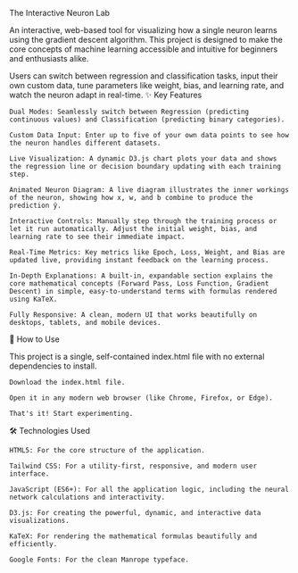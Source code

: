 The Interactive Neuron Lab

An interactive, web-based tool for visualizing how a single neuron learns using the gradient descent algorithm. This project is designed to make the core concepts of machine learning accessible and intuitive for beginners and enthusiasts alike.

Users can switch between regression and classification tasks, input their own custom data, tune parameters like weight, bias, and learning rate, and watch the neuron adapt in real-time.
✨ Key Features

    Dual Modes: Seamlessly switch between Regression (predicting continuous values) and Classification (predicting binary categories).

    Custom Data Input: Enter up to five of your own data points to see how the neuron handles different datasets.

    Live Visualization: A dynamic D3.js chart plots your data and shows the regression line or decision boundary updating with each training step.

    Animated Neuron Diagram: A live diagram illustrates the inner workings of the neuron, showing how x, w, and b combine to produce the prediction ŷ.

    Interactive Controls: Manually step through the training process or let it run automatically. Adjust the initial weight, bias, and learning rate to see their immediate impact.

    Real-Time Metrics: Key metrics like Epoch, Loss, Weight, and Bias are updated live, providing instant feedback on the learning process.

    In-Depth Explanations: A built-in, expandable section explains the core mathematical concepts (Forward Pass, Loss Function, Gradient Descent) in simple, easy-to-understand terms with formulas rendered using KaTeX.

    Fully Responsive: A clean, modern UI that works beautifully on desktops, tablets, and mobile devices.

🚀 How to Use

This project is a single, self-contained index.html file with no external dependencies to install.

    Download the index.html file.

    Open it in any modern web browser (like Chrome, Firefox, or Edge).

    That's it! Start experimenting.

🛠️ Technologies Used

    HTML5: For the core structure of the application.

    Tailwind CSS: For a utility-first, responsive, and modern user interface.

    JavaScript (ES6+): For all the application logic, including the neural network calculations and interactivity.

    D3.js: For creating the powerful, dynamic, and interactive data visualizations.

    KaTeX: For rendering the mathematical formulas beautifully and efficiently.

    Google Fonts: For the clean Manrope typeface.
